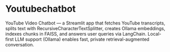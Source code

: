 # Youtubechatbot
YouTube Video Chatbot — a Streamlit app that fetches YouTube transcripts, splits text with RecursiveCharacterTextSplitter, creates Ollama embeddings, indexes chunks in FAISS, and answers user queries via LangChain. Local-first LLM support (Ollama) enables fast, private retrieval-augmented conversation.
